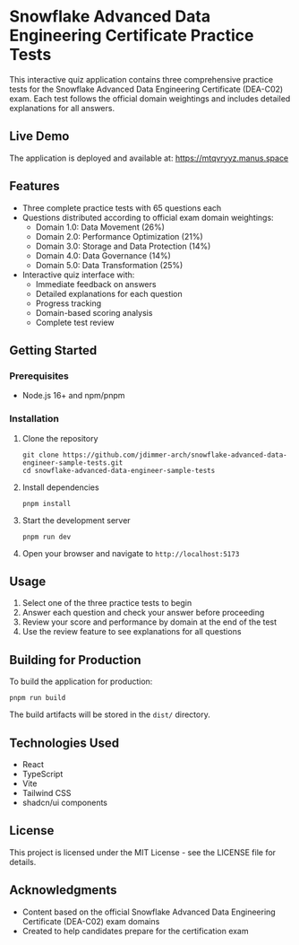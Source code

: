 # Snowflake Advanced Data Engineering Certificate Practice Tests

This interactive quiz application contains three comprehensive practice tests for the Snowflake Advanced Data Engineering Certificate (DEA-C02) exam. Each test follows the official domain weightings and includes detailed explanations for all answers.

## Live Demo

The application is deployed and available at: https://mtqvryyz.manus.space

## Features

- Three complete practice tests with 65 questions each
- Questions distributed according to official exam domain weightings:
  - Domain 1.0: Data Movement (26%)
  - Domain 2.0: Performance Optimization (21%)
  - Domain 3.0: Storage and Data Protection (14%)
  - Domain 4.0: Data Governance (14%)
  - Domain 5.0: Data Transformation (25%)
- Interactive quiz interface with:
  - Immediate feedback on answers
  - Detailed explanations for each question
  - Progress tracking
  - Domain-based scoring analysis
  - Complete test review

## Getting Started

### Prerequisites

- Node.js 16+ and npm/pnpm

### Installation

1. Clone the repository
   ```
   git clone https://github.com/jdimmer-arch/snowflake-advanced-data-engineer-sample-tests.git
   cd snowflake-advanced-data-engineer-sample-tests
   ```

2. Install dependencies
   ```
   pnpm install
   ```

3. Start the development server
   ```
   pnpm run dev
   ```

4. Open your browser and navigate to `http://localhost:5173`

## Usage

1. Select one of the three practice tests to begin
2. Answer each question and check your answer before proceeding
3. Review your score and performance by domain at the end of the test
4. Use the review feature to see explanations for all questions

## Building for Production

To build the application for production:

```
pnpm run build
```

The build artifacts will be stored in the `dist/` directory.

## Technologies Used

- React
- TypeScript
- Vite
- Tailwind CSS
- shadcn/ui components

## License

This project is licensed under the MIT License - see the LICENSE file for details.

## Acknowledgments

- Content based on the official Snowflake Advanced Data Engineering Certificate (DEA-C02) exam domains
- Created to help candidates prepare for the certification exam
